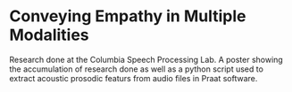 # Conveying Empathy in Multiple Modalities

Research done at the Columbia Speech Processing Lab. A poster showing the accumulation of research done as well as a python script used to extract acoustic prosodic featurs from audio files in Praat software.

